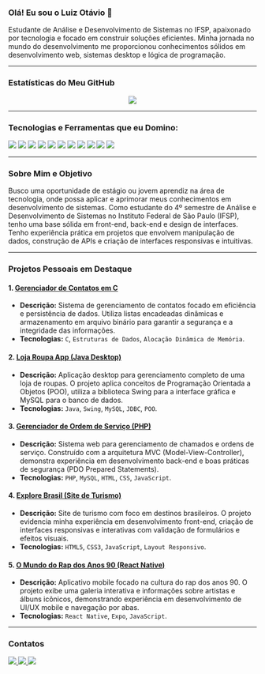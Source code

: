 ### Olá! Eu sou o Luiz Otávio 👋

Estudante de Análise e Desenvolvimento de Sistemas no IFSP, apaixonado por tecnologia e focado em construir soluções eficientes. Minha jornada no mundo do desenvolvimento me proporcionou conhecimentos sólidos em desenvolvimento web, sistemas desktop e lógica de programação.

---

### Estatísticas do Meu GitHub

<p align="center">
  <a href="https://github.com/luizolvx">
    <img src="https://github-readme-stats.vercel.app/api?username=luizolvx&show_icons=true&theme=dark&include_all_commits=true" />
  </a>
</p>

---

### Tecnologias e Ferramentas que eu Domino:

<p align="left">
  <img src="https://img.shields.io/badge/HTML5-E34F26?style=for-the-badge&logo=html5&logoColor=white" />
  <img src="https://img.shields.io/badge/CSS3-1572B6?style=for-the-badge&logo=css3&logoColor=white" />
  <img src="https://img.shields.io/badge/JavaScript-F7DF1E?style=for-the-badge&logo=javascript&logoColor=black" />
  <img src="https://img.shields.io/badge/PHP-777BB4?style=for-the-badge&logo=php&logoColor=white" />
  <img src="https://img.shields.io/badge/C-A8B9CC?style=for-the-badge&logo=c&logoColor=white" />
  <img src="https://img.shields.io/badge/Java-007396?style=for-the-badge&logo=java&logoColor=white" />
  <img src="https://img.shields.io/badge/Python-3776AB?style=for-the-badge&logo=python&logoColor=white" />
  <img src="https://img.shields.io/badge/MySQL-4479A1?style=for-the-badge&logo=mysql&logoColor=white" />
  <img src="https://img.shields.io/badge/Figma-F24E1E?style=for-the-badge&logo=figma&logoColor=white" />
  <img src="https://img.shields.io/badge/GIT-E44C30?style=for-the-badge&logo=git&logoColor=white" />
  <img src="https://img.shields.io/badge/VS%20CODE-0078D4?style=for-the-badge&logo=visual%20studio%20code&logoColor=white" />
</p>

---

### Sobre Mim e Objetivo

Busco uma oportunidade de estágio ou jovem aprendiz na área de tecnologia, onde possa aplicar e aprimorar meus conhecimentos em desenvolvimento de sistemas. Como estudante do 4º semestre de Análise e Desenvolvimento de Sistemas no Instituto Federal de São Paulo (IFSP), tenho uma base sólida em front-end, back-end e design de interfaces. Tenho experiência prática em projetos que envolvem manipulação de dados, construção de APIs e criação de interfaces responsivas e intuitivas.

---

### Projetos Pessoais em Destaque

#### 1. [Gerenciador de Contatos em C](https://github.com/luizolvx/projeto-final-lista-de-contatos)
- **Descrição:** Sistema de gerenciamento de contatos focado em eficiência e persistência de dados. Utiliza listas encadeadas dinâmicas e armazenamento em arquivo binário para garantir a segurança e a integridade das informações.
- **Tecnologias:** `C`, `Estruturas de Dados`, `Alocação Dinâmica de Memória`.

#### 2. [Loja Roupa App (Java Desktop)](https://github.com/luizolvx/projeto-loja-de-roupas-java)
- **Descrição:** Aplicação desktop para gerenciamento completo de uma loja de roupas. O projeto aplica conceitos de Programação Orientada a Objetos (POO), utiliza a biblioteca Swing para a interface gráfica e MySQL para o banco de dados.
- **Tecnologias:** `Java`, `Swing`, `MySQL`, `JDBC`, `POO`.

#### 3. [Gerenciador de Ordem de Serviço (PHP)](https://github.com/luizolvx/sistemas-chamados-php)
- **Descrição:** Sistema web para gerenciamento de chamados e ordens de serviço. Construído com a arquitetura MVC (Model-View-Controller), demonstra experiência em desenvolvimento back-end e boas práticas de segurança (PDO Prepared Statements).
- **Tecnologias:** `PHP`, `MySQL`, `HTML`, `CSS`, `JavaScript`.

#### 4. [Explore Brasil (Site de Turismo)](https://github.com/luizolvx/site-de-turismo)
- **Descrição:** Site de turismo com foco em destinos brasileiros. O projeto evidencia minha experiência em desenvolvimento front-end, criação de interfaces responsivas e interativas com validação de formulários e efeitos visuais.
- **Tecnologias:** `HTML5`, `CSS3`, `JavaScript`, `Layout Responsivo`.

#### 5. [O Mundo do Rap dos Anos 90 (React Native)](o-mundo-do-rap-)
- **Descrição:** Aplicativo mobile focado na cultura do rap dos anos 90. O projeto exibe uma galeria interativa e informações sobre artistas e álbuns icônicos, demonstrando experiência em desenvolvimento de UI/UX mobile e navegação por abas.
- **Tecnologias:** `React Native`, `Expo`, `JavaScript`.

---

### Contatos

<p align="left">
  <a href="https://www.linkedin.com/in/luiz-ot%C3%A1vio-oliveira-400851310/">
    <img src="https://img.shields.io/badge/LinkedIn-0077B5?style=for-the-badge&logo=linkedin&logoColor=white" />
  </a>
  <a href="https://github.com/luizolvx">
    <img src="https://img.shields.io/badge/GitHub-100000?style=for-the-badge&logo=github&logoColor=white" />
  </a>
  <a href="mailto:oluizotavio044@gmail.com">
    <img src="https://img.shields.io/badge/Gmail-D14836?style=for-the-badge&logo=gmail&logoColor=white" />
  </a>
</p>
